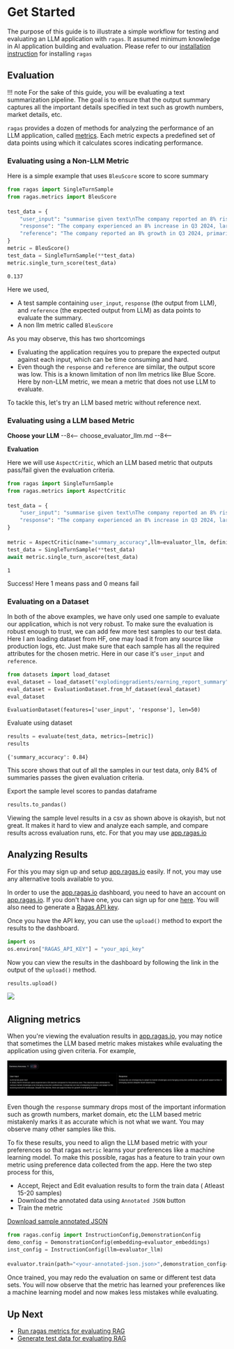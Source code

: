 # Get Started

The purpose of this guide is to illustrate a simple workflow for testing and evaluating an LLM application with `ragas`. It assumed minimum knowledge in AI application building and evaluation. Please refer to our [installation instruction](./install.md) for installing `ragas`


## Evaluation


!!! note
    For the sake of this guide, you will be evaluating a text summarization pipeline. The goal is to ensure that the output summary captures all the important details specified in text such as growth numbers, market details, etc.

`ragas` provides a dozen of methods for analyzing the performance of an LLM application, called [metrics](../concepts/metrics/). Each metric expects a predefined set of data points using which it calculates scores indicating performance. 

### Evaluating using a Non-LLM Metric

Here is a simple example that uses `BleuScore` score to score summary

```python
from ragas import SingleTurnSample
from ragas.metrics import BleuScore

test_data = {
    "user_input": "summarise given text\nThe company reported an 8% rise in Q3 2024, driven by strong performance in the Asian market. Sales in this region have significantly contributed to the overall growth. Analysts attribute this success to strategic marketing and product localization. The positive trend in the Asian market is expected to continue into the next quarter.",
    "response": "The company experienced an 8% increase in Q3 2024, largely due to effective marketing strategies and product adaptation, with expectations of continued growth in the coming quarter.",
    "reference": "The company reported an 8% growth in Q3 2024, primarily driven by strong sales in the Asian market, attributed to strategic marketing and localized products, with continued growth anticipated in the next quarter."
}
metric = BleuScore()
test_data = SingleTurnSample(**test_data)
metric.single_turn_score(test_data)
```

```
0.137
```

Here we used,

- A test sample containing `user_input`, `response` (the output from LLM), and `reference` (the expected output from LLM) as data points to evaluate the summary.
- A non llm metric called `BleuScore`

As you may observe, this has two shortcomings

- Evaluating the application requires you to prepare the expected output against each input, which can be time consuming and hard.
- Even though the `response` and `reference` are similar, the output score was low. This is a known limitation of non llm metrics like Blue Score. Here by non-LLM metric, we mean a metric that does not use LLM to evaluate.

To tackle this, let's try an LLM based metric without reference next.


### Evaluating using a LLM based Metric


**Choose your LLM**
--8<--
choose_evaluator_llm.md
--8<--

**Evaluation**


Here we will use `AspectCritic`, which an LLM based metric that outputs pass/fail given the evaluation criteria.


```python
from ragas import SingleTurnSample
from ragas.metrics import AspectCritic

test_data = {
    "user_input": "summarise given text\nThe company reported an 8% rise in Q3 2024, driven by strong performance in the Asian market. Sales in this region have significantly contributed to the overall growth. Analysts attribute this success to strategic marketing and product localization. The positive trend in the Asian market is expected to continue into the next quarter.",
    "response": "The company experienced an 8% increase in Q3 2024, largely due to effective marketing strategies and product adaptation, with expectations of continued growth in the coming quarter.",
}

metric = AspectCritic(name="summary_accuracy",llm=evaluator_llm, definition="Verify if the summary is accurate.")
test_data = SingleTurnSample(**test_data)
await metric.single_turn_ascore(test_data)

```

```
1
```

Success! Here 1 means pass and 0 means fail

### Evaluating on a Dataset

In both of the above examples, we have only used one sample to evaluate our application, which is not very robust. To make sure the evaluation is robust enough to trust, we can add few more test samples to our test data. Here I am loading dataset from HF, one may load it from any source like production logs, etc. Just make sure that each sample has all the required attributes for the chosen metric. Here in our case it's `user_input` and `reference`. 

```python
from datasets import load_dataset
eval_dataset = load_dataset("explodinggradients/earning_report_summary")
eval_dataset = EvaluationDataset.from_hf_dataset(eval_dataset)
eval_dataset
```

```
EvaluationDataset(features=['user_input', 'response'], len=50)
```

Evaluate using dataset

```python
results = evaluate(test_data, metrics=[metric])
results
```

```
{'summary_accuracy': 0.84}
```

This score shows that out of all the samples in our test data, only 84% of summaries passes the given evaluation criteria.

Export the sample level scores to pandas dataframe

```python
results.to_pandas()
```


Viewing the sample level results in a csv as shown above is okayish, but not great. It makes it hard to view and analyze each sample, and compare results across evaluation runs, etc. For that you may use [app.ragas.io](https://app.ragas.io/)


## Analyzing Results

For this you may sign up and setup [app.ragas.io]() easily. If not, you may use any alternative tools available to you. 

In order to use the [app.ragas.io](http://app.ragas.io) dashboard, you need to have an account on [app.ragas.io](https://app.ragas.io/). If you don't have one, you can sign up for one [here](https://app.ragas.io/login). You will also need to generate a [Ragas API key](https://app.ragas.io/settings/api-keys).

Once you have the API key, you can use the `upload()` method to export the results to the dashboard.

```python
import os
os.environ["RAGAS_API_KEY"] = "your_api_key"
```

Now you can view the results in the dashboard by following the link in the output of the `upload()` method.

```python
results.upload()
```

![](../_static/imgs/ragas_get_started_evals.gif)


## Aligning metrics

When you're viewing the evaluation results in [app.ragas.io](https://app.ragas.io/), you may notice that sometimes the LLM based metric makes mistakes while evaluating the application using given criteria. For example, 

![](../_static/imgs/eval_mistake1.png)

Even though the `response` summary drops most of the important information such as growth numbers, market domain, etc the LLM based metric mistakenly marks it as accurate which is not what we want. You may observe many other samples like this. 

To fix these results, you need to align the LLM based metric with your preferences so that ragas `metric` learns your preferences like a machine learning model. To make this possible, ragas has a feature to train your own metric using preference data collected from the app. Here the two step process for this,

- Accept, Reject and Edit evaluation results to form the train data ( Atleast 15-20 samples)
- Download the annotated data using `Annotated JSON` button
- Train the metric

[Download sample annotated JSON](../_static/sample_annotated_summary.json)

```python
from ragas.config import InstructionConfig,DemonstrationConfig
demo_config = DemonstrationConfig(embedding=evaluator_embeddings)
inst_config = InstructionConfig(llm=evaluator_llm)

evaluator.train(path="<your-annotated-json.json>",demonstration_config=demo_config,instruction_config=inst_config)
```

Once trained, you may redo the evaluation on same or different test data sets. You will now observe that the metric has learned your preferences like a machine learning model and now makes less mistakes while evaluating.

## Up Next

- [Run ragas metrics for evaluating RAG](rag_evaluation.md)
- [Generate test data for evaluating RAG](rag_testset_generation.md)